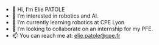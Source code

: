 - 👋 Hi, I’m Elie PATOLE
- 👀 I’m interested in robotics and AI.
- 🌱 I’m currently learning robotics at CPE Lyon
- 💞️ I’m looking to collaborate on an internship for my PFE.
- 📫 You can reach me at: elie.patole@cpe.fr

<!---
elie972/elie972 is a ✨ special ✨ repository because its `README.md` (this file) appears on your GitHub profile.
You can click the Preview link to take a look at your changes.
--->
